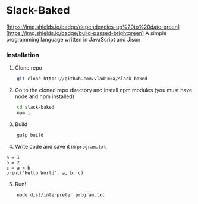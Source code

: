 # Slack-Baked

[https://img.shields.io/badge/dependencies-up%20to%20date-green]
[https://img.shields.io/badge/build-passed-brightgreen]
A simple programming language written in JavaScript and Jison

### Installation

1. Clone repo
```bash
    git clone https://github.com/vladimka/slack-baked
```
2. Go to the cloned repo directory and install npm modules (you must have node and npm installed)
```bash
    cd slack-baked
    npm i
```
3. Build
```bash
    gulp build
```
4. Write code and save it in `program.txt`
```
a = 1
b = 2
c = a < b
print("Hello World", a, b, c)
```
5. Run!
```bash
    node dist/interpreter program.txt
```